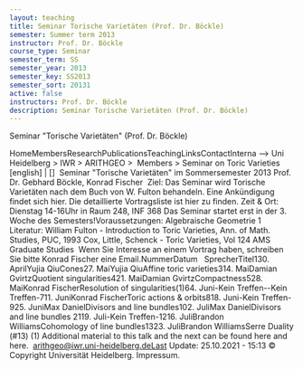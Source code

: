 ```yaml
---
layout: teaching
title: Seminar Torische Varietäten (Prof. Dr. Böckle)
semester: Summer term 2013
instructor: Prof. Dr. Böckle
course_type: Seminar
semester_term: SS
semester_year: 2013
semester_key: SS2013
semester_sort: 20131
active: false
instructors: Prof. Dr. Böckle
description: Seminar Torische Varietäten (Prof. Dr. Böckle)
---
```


Seminar "Torische Varietäten" (Prof. Dr. Böckle)

HomeMembersResearchPublicationsTeachingLinksContactInterna --> Uni Heidelberg > IWR > ARITHGEO > &nbsp;Members >&nbsp;Seminar on Toric Varieties [english]&nbsp;|&nbsp;[] &nbsp;Seminar "Torische Varietäten" im Sommersemester 2013 Prof. Dr. Gebhard Böckle, Konrad Fischer &nbsp;Ziel: Das Seminar wird Torische Varietäten nach dem Buch von W. Fulton behandeln. Eine Ankündigung findet sich hier. Die detaillierte Vortragsliste ist hier zu finden. Zeit &amp; Ort: Dienstag 14-16Uhr in Raum 248, INF 368 Das Seminar startet erst in der 3. Woche des Semesters!Voraussetzungen: Algebraische Geometrie 1 Literatur: William Fulton - Introduction to Toric Varieties, Ann. of Math. Studies, PUC, 1993 Cox, Little, Schenck - Toric Varieties, Vol 124 AMS Graduate Studies &nbsp;Wenn Sie Interesse an einem Vortrag haben, schreiben Sie bitte Konrad Fischer eine Email.NummerDatum&nbsp;&nbsp; SprecherTitel130. AprilYujia QiuCones27. MaiYujia QiuAffine toric varieties314. MaiDamian GvirtzQuotient singularities421. MaiDamian GvirtzCompactness528. MaiKonrad FischerResolution of singularities(1)64. Juni-Kein Treffen--Kein Treffen-711. JuniKonrad FischerToric actions &amp; orbits818. Juni-Kein Treffen-925. JuniMax DanielDivisors and line bundles102. JuliMax DanielDivisors and line bundles 2119. Juli-Kein Treffen-1216. JuliBrandon WilliamsCohomology of line bundles1323. JuliBrandon WilliamsSerre Duality (#13)&nbsp;(1) Additional material to this talk and the next can be found here and here. &nbsp;arithgeo@iwr.uni-heidelberg.deLast Update:&nbsp;25.10.2021 - 15:13 &copy; Copyright Universit&auml;t Heidelberg.&nbsp;Impressum.

